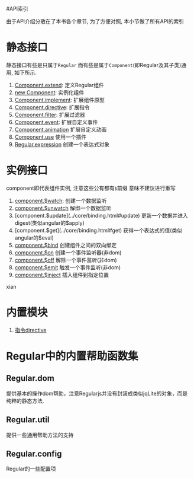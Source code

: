 #API索引

由于API介绍分散在了本书各个章节, 为了方便对照, 本小节做了所有API的索引



# 静态接口

静态接口有些是只属于`Regular` 而有些是属于`Component`(即Regular及其子类)通用, 如下所示.


1. [Component.extend](../core/class.html#extend): 定义Regular组件
7. [new Component](../core/class.html#instance): 实例化组件
1. [Component.implement](../core/class.html#implement): 扩展组件原型
2. [Component.directive](../core/directive.md): 扩展指令
3. [Component.filter](../core/filter.md):       扩展过滤器
4. [Component.event](../core/event.md):         扩展自定义事件
5. [Component.animation](../core/animation.md)  扩展自定义动画
6. [Component.use](../core/use.md)              使用一个插件
7. [Regular.expression](../syntax/expression.html#expression) 创建一个表达式对象



# 实例接口

component即代表组件实例, 注意这些公有都有`$`前缀 意味不建议进行重写

1. [component.$watch](../core/binding.html#watch):     创建一个数据监听
2. [component.$unwatch](../core/binding.html#unwatch)  解绑一个数据监听
3. [component.$update](../core/binding.html#update)    更新一个数据并进入digest(类似angular的$apply)
4. [component.$get](../core/binding.html#get)          获得一个表达式的值(类似angular的$eval)
5. [component.$bind](../core/binding.html#bind)        创建组件之间的双向绑定
6. [component.$on](../core/message.html#on)            创建一个事件监听器(非dom)
7. [component.$off](../core/message.html#off)          解除一个事件监听(非dom)
8. [component.$emit](../core/message.html#emit)        触发一个事件监听(非dom) 
9. [component.$inject](../getting-start/quirk-example.html#inject)  插入组件到指定位置 


xian

# 内置模块

1. [指令directive](../core/directive.html#buildin)


# Regular中的内置帮助函数集



## Regular.dom

提供基本的操作dom帮助，注意Regularjs并没有封装成类似jqLite的对象，而是纯粹的静态方法.


## Regular.util

提供一些通用帮助方法的支持



## Regular.config
Regular的一些配置项



